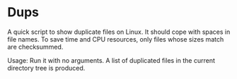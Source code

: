 # Dups
A quick script to show duplicate files on Linux. It should cope with spaces in file names.  To save time and CPU resources, only files whose sizes match are checksummed.

Usage: Run it with no arguments. A list of duplicated files in the current directory tree is produced.
